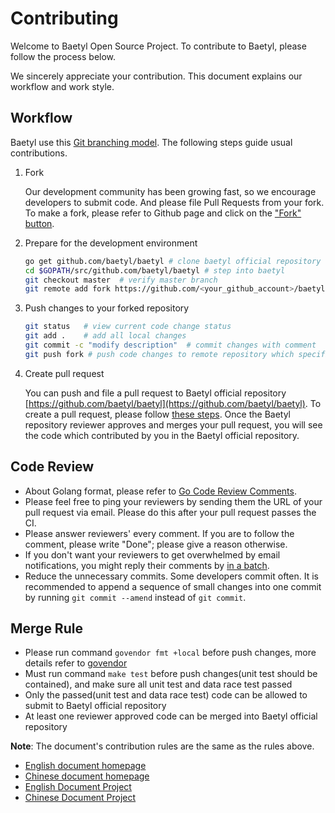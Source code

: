 # Contributing

Welcome to Baetyl Open Source Project. To contribute to Baetyl, please follow the process below.

We sincerely appreciate your contribution. This document explains our workflow and work style.

## Workflow

Baetyl use this [Git branching model](https://nvie.com/posts/a-successful-git-branching-model/). The following steps guide usual contributions.

1. Fork

   Our development community has been growing fast, so we encourage developers to submit code. And please file Pull Requests from your fork. To make a fork, please refer to Github page and click on the ["Fork" button](https://help.github.com/articles/fork-a-repo/).

2. Prepare for the development environment

   ```bash
   go get github.com/baetyl/baetyl # clone baetyl official repository
   cd $GOPATH/src/github.com/baetyl/baetyl # step into baetyl
   git checkout master  # verify master branch
   git remote add fork https://github.com/<your_github_account>/baetyl  # specify remote repository
   ```

3. Push changes to your forked repository

   ```bash
   git status   # view current code change status
   git add .    # add all local changes
   git commit -c "modify description"  # commit changes with comment
   git push fork # push code changes to remote repository which specifies your forked repository
   ```

4. Create pull request

   You can push and file a pull request to Baetyl official repository [https://github.com/baetyl/baetyl](https://github.com/baetyl/baetyl). To create a pull request, please follow [these steps](https://help.github.com/articles/creating-a-pull-request/). Once the Baetyl repository reviewer approves and merges your pull request, you will see the code which contributed by you in the Baetyl official repository.

## Code Review

- About Golang format, please refer to [Go Code Review Comments](https://github.com/golang/go/wiki/CodeReviewComments).
- Please feel free to ping your reviewers by sending them the URL of your pull request via email. Please do this after your pull request passes the CI.
- Please answer reviewers' every comment. If you are to follow the comment, please write "Done"; please give a reason otherwise.
- If you don't want your reviewers to get overwhelmed by email notifications, you might reply their comments by [in a batch](https://help.github.com/articles/reviewing-proposed-changes-in-a-pull-request/).
- Reduce the unnecessary commits. Some developers commit often. It is recommended to append a sequence of small changes into one commit by running `git commit --amend` instead of `git commit`.

## Merge Rule

- Please run command `govendor fmt +local` before push changes, more details refer to [govendor](https://github.com/kardianos/govendor)
- Must run command `make test` before push changes(unit test should be contained), and make sure all unit test and data race test passed
- Only the passed(unit test and data race test) code can be allowed to submit to Baetyl official repository
- At least one reviewer approved code can be merged into Baetyl official repository

**Note**: The document's contribution rules are the same as the rules above.
- [English document homepage](https://baetyl.readthedocs.io/en/latest)
- [Chinese document homepage](https://baetyl.readthedocs.io/zh_CN/latest)
- [English Document Project](https://github.com/baetyl/docs.baetyl.io)
- [Chinese Document Project](https://github.com/baetyl/cn.docs.baetyl.io)
